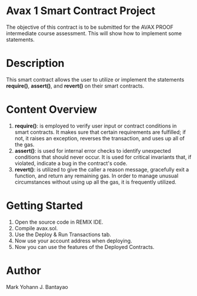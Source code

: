 # Avax 1 Smart Contract Project
The objective of this contract is to be submitted for the AVAX PROOF intermediate course assessment. This will show how to implement some statements.

# Description
This smart contract allows the user to utilize or implement the statements **require()**, **assert()**, and **revert()** on their smart contracts.

# Content Overview
1. **require()**: is employed to verify user input or contract conditions in smart contracts. It makes sure that certain requirements are fulfilled; if not, it raises an exception, reverses the transaction, and uses up all of the gas.
2. **assert()**: is used for internal error checks to identify unexpected conditions that should never occur. It is used for critical invariants that, if violated, indicate a bug in the contract's code.
3. **revert()**: is utilized to give the caller a reason message, gracefully exit a function, and return any remaining gas. In order to manage unusual circumstances without using up all the gas, it is frequently utilized.

# Getting Started
1. Open the source code in REMIX IDE.
2. Compile avax.sol.
3. Use the Deploy & Run Transactions tab.
4. Now use your account address when deploying.
5. Now you can use the features of the Deployed Contracts.

# Author
Mark Yohann J. Bantayao
